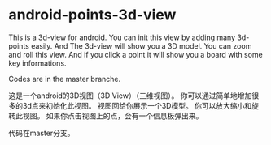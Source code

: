 # android-points-3d-view
This is a 3d-view for android.
You can init this view by adding many 3d-points easily. 
And The 3d-view will show you a 3D model. 
You can zoom and roll this view. 
And if you click a point it will show you a board with some key informations.

Codes are in the master branche.

这是一个android的3D视图（3D View）（三维视图）。
你可以通过简单地增加很多的3d点来初始化此视图。
视图回给你展示一个3D模型。
你可以放大缩小和旋转此视图。
如果你点击视图上的点，会有一个信息板弹出来。

代码在master分支。
